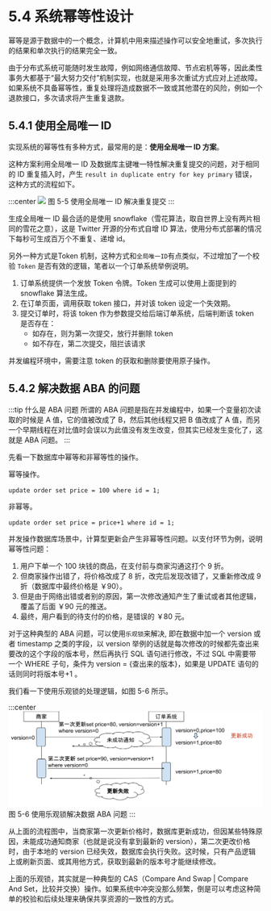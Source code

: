 # 5.4 系统幂等性设计

幂等是源于数据中的一个概念，计算机中用来描述操作可以安全地重试，多次执行的结果和单次执行的结果完全一致。

由于分布式系统可能随时发生故障，例如网络通信故障、节点宕机等等，因此柔性事务大都基于“最大努力交付”机制实现，也就是采用多次重试方式应对上述故障。如果系统不具备幂等性，重复处理将造成数据不一致或其他潜在的风险，例如一个退款接口，多次请求将产生重复退款。


## 5.4.1 使用全局唯一 ID
实现系统的幂等性有多种方式，最常用的是：**使用全局唯一 ID 方案**。

这种方案利用全局唯一 ID 及数据库主键唯一特性解决重复提交的问题，对于相同的 ID 重复插入时，产生 `result in duplicate entry for key primary` 错误，这种方式的流程如下。

:::center
  ![](../assets/id-service.png)
  图 5-5 使用全局唯一 ID 解决重复提交
:::

生成全局唯一 ID 最合适的是使用 snowflake（雪花算法，取自世界上没有两片相同的雪花之意），这是 Twitter 开源的分布式自增 ID 算法，使用分布式部署的情况下每秒可生成百万个不重复、递增 id。

另外一种方式是Token 机制，这种方式和`全局唯一ID`有点类似，不过增加了一个校验 `Token` 是否有效的逻辑，笔者以一个订单系统举例说明。

1. 订单系统提供一个发放 Token 令牌。Token 生成可以使用上面提到的 snowflake 算法生成。
2. 在订单页面，调用获取 token 接口，并对该 token 设定一个失效期。
3. 提交订单时，将该 token 作为参数提交给后端订单系统，后端判断该 token 是否存在：
	- 如存在，则为第一次提交，放行并删除 token
	- 如不存在，第二次提交，阻拦该请求

并发编程环境中，需要注意 token 的获取和删除要使用原子操作。

## 5.4.2 解决数据 ABA 的问题

:::tip 什么是 ABA 问题
所谓的 ABA 问题是指在并发编程中，如果一个变量初次读取的时候是 A 值，它的值被改成了 B，然后其他线程又把 B 值改成了 A 值，而另一个早期线程在对比值时会误以为此值没有发生改变，但其实已经发生变化了，这就是 ABA 问题。
:::

先看一下数据库中幂等和非幂等性的操作。

幂等操作。
```plain
update order set price = 100 where id = 1;
```
非幂等。
```plain
update order set price = price+1 where id = 1;
```
并发操作数据库场景中，计算型更新会产生非幂等性问题。以支付环节为例，说明幂等性问题：

1. 用户下单一个 100 块钱的商品，在支付前与商家沟通这打个 9 折。
2. 但商家操作出错了，将价格改成了 8 折，改完后发现改错了，又重新修改成 9 折（数据库中最终价格是 ￥90）。
3. 但是由于网络出错或者别的原因，第一次修改通知产生了重试或者其他逻辑，覆盖了后面 ￥90 元的推送。
4. 最终，用户看到的待支付的价格，是错误的 ￥80 元。

对于这种典型的 ABA 问题，可以使用`乐观锁`来解决, 即在数据中加一个 version 或者 timestamp 之类的字段，以 version 举例的话就是每次修改的时候都先查出来要改的这个字段的版本号，然后再执行 SQL 语句进行修改，不过 SQL 中需要带一个 WHERE 子句，条件为 version = {查出来的版本}，如果是 UPDATE 语句的话则同时将版本号+1 。

我们看一下使用乐观锁的处理逻辑，如图 5-6 所示。

:::center
  ![](../assets/ABA.svg)
  图 5-6 使用乐观锁解决数据 ABA 问题
:::

从上面的流程图中，当商家第一次更新价格时，数据库更新成功，但因某些特殊原因，未能成功通知商家（也就是说没有拿到最新的 version），第二次更改价格时，由于本地的 version 已经失效，数据库会执行失败。这时候，只有产品逻辑上或刷新页面、或其用他方式，获取到最新的版本号才能继续修改。

上面的乐观锁，其实就是一种典型的 CAS（Compare And Swap | Compare And Set，比较并交换）操作。如果系统中冲突没那么频繁，倒是可以考虑这种简单的校验和后续处理来确保共享资源的一致性的方式。